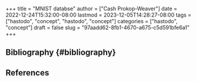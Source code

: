+++
title = "MNIST databse"
author = ["Cash Prokop-Weaver"]
date = 2022-12-24T15:32:00-08:00
lastmod = 2023-12-05T14:28:27-08:00
tags = ["hastodo", "concept", "hastodo", "concept"]
categories = ["hastodo", "concept"]
draft = false
slug = "97aadd62-8fb1-4670-a675-c5d591bfe6a1"
+++

## Bibliography {#bibliography}

## References

<style>.csl-entry{text-indent: -1.5em; margin-left: 1.5em;}</style><div class="csl-bib-body">
</div>
